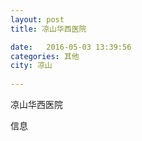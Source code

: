 ```yaml
--- 
layout: post 
title: 凉山华西医院

date:   2016-05-03 13:39:56 
categories: 其他  
city: 凉山
  
--- 
```

   
凉山华西医院

信息

